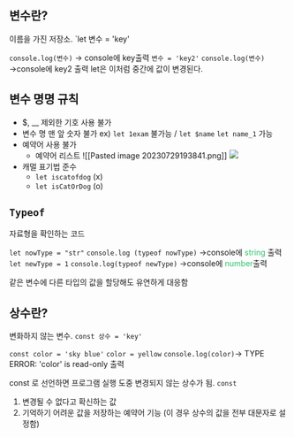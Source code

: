 ## 변수란? 
이름을 가진 저장소.
`let 변수 = 'key'

`console.log(변수)` →  console에 key출력
`변수 = 'key2'`
`console.log(변수)` →console에 key2 출력
let은  이처럼 중간에 값이 변경된다.


## 변수 명명 규칙
- $, __ 제외한 기호 사용 불가
- 변수 명 맨 앞 숫자 불가 ex) `let 1exam` 불가능 / `let $name` `let name_1` 가능
- 예약어 사용 불가
	- 예약어 리스트 ![[Pasted image 20230729193841.png]] <img src="~@source/JS/src/Pasted image 20230729193841.png">
- 캐멀 표기법 준수
	- `let iscatofdog` (x)
	- `let isCatOrDog` (o)


## `Typeof`
자료형을 확인하는 코드

`let nowType = "str"`
`console.log (typeof nowType)` →console에<font color="#2DC26B"> string</font>  출력
`let newType = 1`
`console.log(typeof newType)` →console에 <font color="#2DC26B">number</font>출력

같은 변수에 다른 타입의 값을 할당해도 유연하게 대응함


## 상수란?
변화하지 않는 변수.
`const 상수 = 'key'`

`const color = 'sky blue'` 
`color = yellow` 
`console.log(color)`→ TYPE ERROR: 'color' is read-only 출력

const 로 선언하면 프로그램 실행 도중 변경되지 않는 상수가 됨.
`const`
1. 변경될 수 없다고 확신하는 값
2. 기억하기 어려운 값을 저장하는 예약어 기능 (이 경우 상수의 값을 전부 대문자로 설정함)

